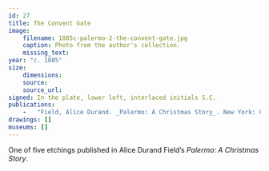 ```yaml
---
id: 27
title: The Convent Gate
image:
    filename: 1885c-palermo-2-the-convent-gate.jpg
    caption: Photo from the author's collection.
    missing_text: 
year: "c. 1885"
size:
    dimensions: 
    source: 
    source_url: 
signed: In the plate, lower left, interlaced initials S.C.
publications:
    -   "Field, Alice Durand. _Palermo: A Christmas Story_. New York: G.P. Putnam's Sons, 1885."
drawings: []
museums: []
---
```

One of five etchings published in Alice Durand Field’s _Palermo: A Christmas Story_.